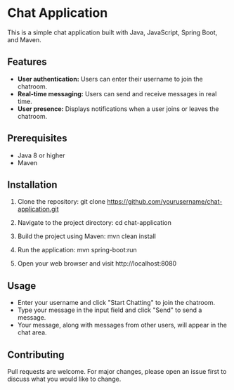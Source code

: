 # Chat Application

This is a simple chat application built with Java, JavaScript, Spring Boot, and Maven.

## Features

- **User authentication:** Users can enter their username to join the chatroom.
- **Real-time messaging:** Users can send and receive messages in real time.
- **User presence:** Displays notifications when a user joins or leaves the chatroom.

## Prerequisites

- Java 8 or higher
- Maven

## Installation

1. Clone the repository:
git clone https://github.com/yourusername/chat-application.git

2. Navigate to the project directory:
cd chat-application

3. Build the project using Maven:
mvn clean install

4. Run the application:
mvn spring-boot:run

5. Open your web browser and visit http://localhost:8080

## Usage

- Enter your username and click "Start Chatting" to join the chatroom.
- Type your message in the input field and click "Send" to send a message.
- Your message, along with messages from other users, will appear in the chat area.

## Contributing

Pull requests are welcome. For major changes, please open an issue first to discuss what you would like to change.
